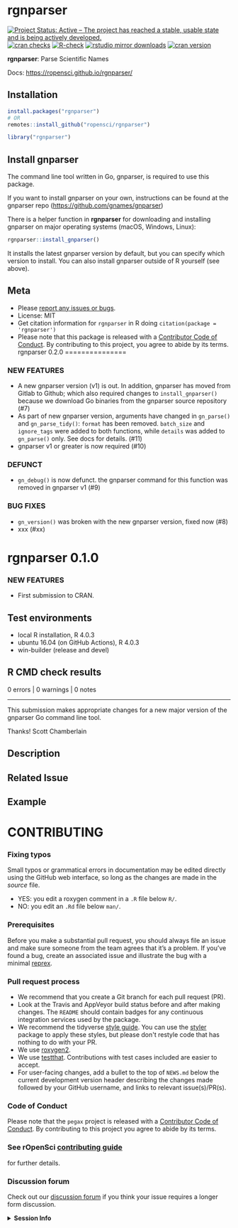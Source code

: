 rgnparser
=========



[![Project Status: Active – The project has reached a stable, usable state and is being actively developed.](https://www.repostatus.org/badges/latest/active.svg)](https://www.repostatus.org/#active)
[![cran checks](https://cranchecks.info/badges/worst/rgnparser)](https://cranchecks.info/pkgs/rgnparser)
[![R-check](https://github.com/ropensci/rgnparser/workflows/R-check/badge.svg)](https://github.com/ropensci/rgnparser/actions/)
[![rstudio mirror downloads](https://cranlogs.r-pkg.org/badges/rgnparser)](https://github.com/r-hub/cranlogs.app)
[![cran version](https://www.r-pkg.org/badges/version/rgnparser)](https://cran.r-project.org/package=rgnparser)

**rgnparser**: Parse Scientific Names

Docs: https://ropensci.github.io/rgnparser/

## Installation


```r
install.packages("rgnparser")
# OR
remotes::install_github("ropensci/rgnparser")
```


```r
library("rgnparser")
```

## Install gnparser

The command line tool written in Go, gnparser, is required to use this package.

If you want to install gnparser on your own, instructions can be found at the
gnparser repo (https://github.com/gnames/gnparser)

There is a helper function in **rgnparser** for downloading and installing
gnparser on major operating systems (macOS, Windows, Linux):


```r
rgnparser::install_gnparser()
```

It installs the latest gnparser version by default, but you can specify which 
version to install. You can also install gnparser outside of R yourself
(see above).


## Meta

* Please [report any issues or bugs](https://github.com/ropensci/rgnparser/issues).
* License: MIT
* Get citation information for `rgnparser` in R doing `citation(package = 'rgnparser')`
* Please note that this package is released with a [Contributor Code of Conduct](https://ropensci.org/code-of-conduct/). By contributing to this project, you agree to abide by its terms.
rgnparser 0.2.0
===============

### NEW FEATURES

* A new gnparser version (v1) is out. In addition, gnparser has moved from Gitlab to Github; which also required changes to `install_gnparser()` because we download Go binaries from the gnparser source repository (#7)
* As part of new gnparser version, arguments have changed in `gn_parse()` and `gn_parse_tidy()`: `format` has been removed. `batch_size` and `ignore_tags` were added to both functions, while `details` was added to `gn_parse()` only. See docs for details.  (#11)
* gnparser v1 or greater is now required (#10)

### DEFUNCT

* `gn_debug()` is now defunct. the gnparser command for this function was removed in gnparser v1 (#9)

### BUG FIXES

* `gn_version()` was broken with the new gnparser version, fixed now (#8)
* xxx (#xx)


rgnparser 0.1.0
===============

### NEW FEATURES

* First submission to CRAN.
## Test environments
* local R installation, R 4.0.3
* ubuntu 16.04 (on GitHub Actions), R 4.0.3
* win-builder (release and devel)

## R CMD check results

0 errors | 0 warnings | 0 notes

-----

This submission makes appropriate changes for a new major version of the gnparser Go command line tool.

Thanks!
Scott Chamberlain
<!-- Please use a feature branch (i.e., put your work in a new branch that has a name that reflects the feature you are working on; https://docs.gitlab.com/ee/workflow/workflow.html) -->

<!-- If authentication is involved: do not share your username/password, or api keys/tokens in this pull request - most likely the maintainer will have their own equivalent key -->

<!-- If you've updated a file in the man-roxygen directory, make sure to update the man/ files by running devtools::document() or similar as .Rd files should be affected by your change -->

<!--- Provide a general summary of your changes in the Title above -->

## Description
<!--- Describe your changes in detail -->

## Related Issue
<!--- if this closes an issue make sure include e.g., "fix #4"
or similar - or if just relates to an issue make sure to mention
it like "#4" -->

## Example
<!--- if introducing a new feature or changing behavior of existing
methods/functions, include an example if possible to do in brief form -->

<!--- Did you remember to include tests? Unless you're just changing
grammar, please include new tests for your change -->

# CONTRIBUTING #

### Fixing typos

Small typos or grammatical errors in documentation may be edited directly using
the GitHub web interface, so long as the changes are made in the _source_ file.

*  YES: you edit a roxygen comment in a `.R` file below `R/`.
*  NO: you edit an `.Rd` file below `man/`.

### Prerequisites

Before you make a substantial pull request, you should always file an issue and
make sure someone from the team agrees that it’s a problem. If you’ve found a
bug, create an associated issue and illustrate the bug with a minimal 
[reprex](https://www.tidyverse.org/help/#reprex).

### Pull request process

*  We recommend that you create a Git branch for each pull request (PR).  
*  Look at the Travis and AppVeyor build status before and after making changes.
The `README` should contain badges for any continuous integration services used
by the package.  
*  We recommend the tidyverse [style guide](http://style.tidyverse.org).
You can use the [styler](https://CRAN.R-project.org/package=styler) package to
apply these styles, but please don't restyle code that has nothing to do with 
your PR.  
*  We use [roxygen2](https://cran.r-project.org/package=roxygen2).  
*  We use [testthat](https://cran.r-project.org/package=testthat). Contributions
with test cases included are easier to accept.  
*  For user-facing changes, add a bullet to the top of `NEWS.md` below the
current development version header describing the changes made followed by your
GitHub username, and links to relevant issue(s)/PR(s).

### Code of Conduct

Please note that the `pegax` project is released with a
[Contributor Code of Conduct](https://ropensci.org/code-of-conduct/). By contributing to this project you agree to abide by its terms.

### See rOpenSci [contributing guide](https://devguide.ropensci.org/contributingguide.html)
for further details.

### Discussion forum

Check out our [discussion forum](https://discuss.ropensci.org) if you think your issue requires a longer form discussion.
<!-- If authentication is involved: do not share your username/password, or api keys/tokens in this issue - most likely the maintainer will have their own equivalent key -->

<!-- Do not share screen shots of code. Share actual code in text format. -->

<!-- If this issue relates to usage of the package, whether a question, bug or similar, along with your query, please paste your devtools::session_info() or sessionInfo() into the code block below, AND include a reproducible example (consider using a "reprex" https://cran.rstudio.com/web/packages/reprex/). If not, delete all this and proceed :) -->

<details> <summary><strong>Session Info</strong></summary>

```r

```
</details>
